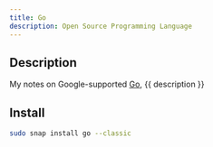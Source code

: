 ```yaml
---
title: Go 
description: Open Source Programming Language
---
```


## Description

My notes on Google-supported [Go](https://go.dev/ "Official Site"), {{ description }}

## Install

```bash
sudo snap install go --classic
```
